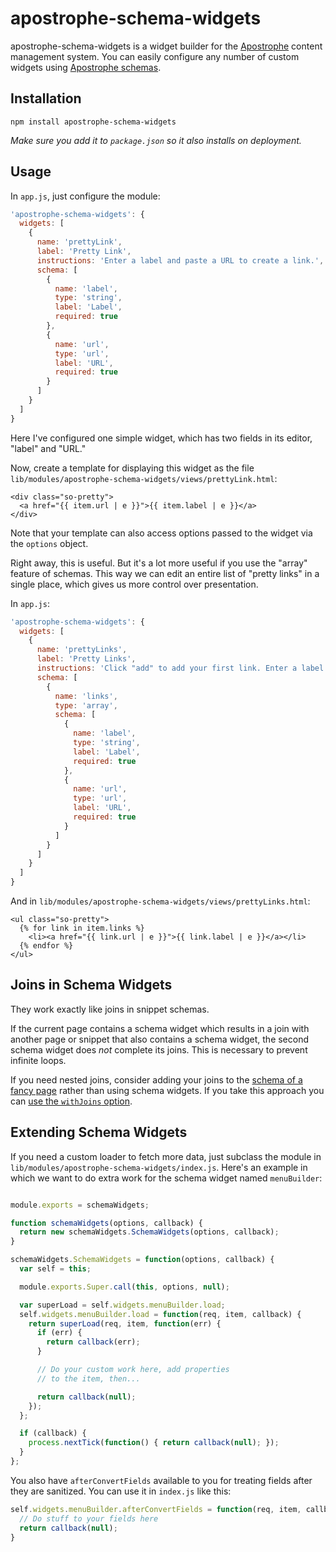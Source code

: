 # apostrophe-schema-widgets

apostrophe-schema-widgets is a widget builder for the [Apostrophe](http://apostrophenow.org) content management system. You can easily configure any number of custom widgets using [Apostrophe schemas](https://github.com/punkave/apostrophe-schemas).

## Installation

```
npm install apostrophe-schema-widgets
```

*Make sure you add it to `package.json` so it also installs on deployment.*

## Usage

In `app.js`, just configure the module:

```javascript
'apostrophe-schema-widgets': {
  widgets: [
    {
      name: 'prettyLink',
      label: 'Pretty Link',
      instructions: 'Enter a label and paste a URL to create a link.',
      schema: [
        {
          name: 'label',
          type: 'string',
          label: 'Label',
          required: true
        },
        {
          name: 'url',
          type: 'url',
          label: 'URL',
          required: true
        }
      ]
    }
  ]
}
```

Here I've configured one simple widget, which has two fields in its editor, "label" and "URL."

Now, create a template for displaying this widget as the file `lib/modules/apostrophe-schema-widgets/views/prettyLink.html`:

```markup
<div class="so-pretty">
  <a href="{{ item.url | e }}">{{ item.label | e }}</a>
</div>
```

Note that your template can also access options passed to the widget via the `options` object.

Right away, this is useful. But it's a lot more useful if you use the "array" feature of schemas. This way we can edit an entire list of "pretty links" in a single place, which gives us more control over presentation.

In `app.js`:

```javascript
'apostrophe-schema-widgets': {
  widgets: [
    {
      name: 'prettyLinks',
      label: 'Pretty Links',
      instructions: 'Click "add" to add your first link. Enter a label and paste a URL for each link.',
      schema: [
        {
          name: 'links',
          type: 'array',
          schema: [
            {
              name: 'label',
              type: 'string',
              label: 'Label',
              required: true
            },
            {
              name: 'url',
              type: 'url',
              label: 'URL',
              required: true
            }
          ]
        }
      ]
    }
  ]
}
```

And in `lib/modules/apostrophe-schema-widgets/views/prettyLinks.html`:

```markup
<ul class="so-pretty">
  {% for link in item.links %}
    <li><a href="{{ link.url | e }}">{{ link.label | e }}</a></li>
  {% endfor %}
</ul>
```

## Joins in Schema Widgets

They work exactly like joins in snippet schemas.

If the current page contains a schema widget which results in a join with another page or snippet that also contains a schema widget, the second schema widget does *not* complete its joins. This is necessary to prevent infinite loops.

If you need nested joins, consider adding your joins to the [schema of a fancy page](https://github.com/punkave/apostrophe-fancy-pages) rather than using schema widgets. If you take this approach you can [use the `withJoins` option](https://github.com/punkave/apostrophe-schemas#nested-joins-you-gotta-be-explicit).

## Extending Schema Widgets

If you need a custom loader to fetch more data, just subclass the module in `lib/modules/apostrophe-schema-widgets/index.js`. Here's an example in which we want to do extra work for the schema widget named `menuBuilder`:

```javascript

module.exports = schemaWidgets;

function schemaWidgets(options, callback) {
  return new schemaWidgets.SchemaWidgets(options, callback);
}

schemaWidgets.SchemaWidgets = function(options, callback) {
  var self = this;

  module.exports.Super.call(this, options, null);

  var superLoad = self.widgets.menuBuilder.load;
  self.widgets.menuBuilder.load = function(req, item, callback) {
    return superLoad(req, item, function(err) {
      if (err) {
        return callback(err);
      }

      // Do your custom work here, add properties
      // to the item, then...

      return callback(null);
    });
  };

  if (callback) {
    process.nextTick(function() { return callback(null); });
  }
};
```

You also have `afterConvertFields` available to you for treating fields after they are sanitized.  You can use it in `index.js` like this:

```javascript
self.widgets.menuBuilder.afterConvertFields = function(req, item, callback) {
  // Do stuff to your fields here
  return callback(null);
}
```

